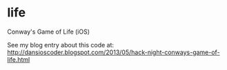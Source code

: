 life
====

Conway's Game of Life (iOS)

See my blog entry about this code at:
http://dansioscoder.blogspot.com/2013/05/hack-night-conways-game-of-life.html
